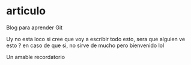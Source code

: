 # articulo
Blog para aprender Git

Uy  no esta loco si cree que voy a escribir todo esto, sera que alguien ve esto ? en caso de que si, no sirve de mucho pero bienvenido lol

Un amable recordatorio